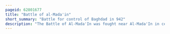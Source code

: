 ```yaml
---
pageid: 62801677
title: "Battle of al-Mada'in"
short_summary: "Battle for control of Baghdad in 942"
description: "The Battle of Al-Mada'In was fought near Al-Mada'In in central Iraq between the Armies of the Hamdanids and the Baridis for Control over baghdad the Capital and Seat of the Abbasid Caliphate. In a fiercely contested Battle for four Days which cost both Sides many Casualties the Hamdanid Army prevailed. They were however too exhausted to pursue and that allowed the Baridis to withdraw to wasit and then basra."
---
```


